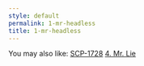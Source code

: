 ```yaml
---
style: default
permalink: 1-mr-headless
title: 1-mr-headless
---
```

You may also like:
[SCP-1728](http://scp-wiki.net/scp-1728)
[4. Mr. Lie](http://scp-wiki.net/4-mr-lie)